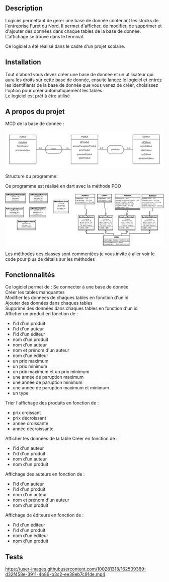 ## Description

Logiciel permettant de gerer une base de donnée contenant les stocks de l'entreprise Furet du Nord. Il permet d'afficher, de modifier, de supprimer et d'ajouter des données dans chaque tables de la base de donnée. L'affichage se trouve dans le terminal.  

Ce logiciel a été réalisé dans le cadre d'un projet scolaire.

## Installation

Tout d'abord vous devez créer une base de donnée et un utilisateur qui aura les droits sur cette base de donnée, ensuite lancez le logiciel et entrez les identifiants de la base de donnée que vous venez de créer, choisissez l'option pour créer automatiquement les tables.  
Le logiciel est prêt à être utilisé

## A propos du projet
  
MCD de la base de donnée : 

![MCD](images/mcd.png)

Structure du programme:

Ce programme est réalisé en dart avec la méthode POO  

![POO](images/poo.png)
  
Les méthodes des classes sont commentées je vous invite à aller voir le code pour plus de détails sur les méthodes
  
## Fonctionnalités

Ce logiciel permet de :
  Se connecter à une base de donnée  
  Créer les tables manquantes  
  Modifier les données de chaques tables en fonction d'un id  
  Ajouter des données dans chaques tables  
  Supprimé des données dans chaques tables en fonction d'un id  
  Afficher un produit en fonction de :  
  - l'id d'un produit
  - l'id d'un auteur
  - l'id d'un éditeur
  - nom d'un produit
  - nom d'un auteur
  - nom et prénom d'un auteur
  - nom d'un éditeur
  - un prix maximum
  - un prix minimum
  - un prix maximum et un prix minimum
  - une année de paruption maximum
  - une année de paruption minimum 
  - une année de paruption maximum et minimum 
  - un type  
  
  Trier l'affichage des produits en fonction de :  
  - prix croissant
  - prix décroissant
  - année croissante
  - année décroissante  
  
  Afficher les données de la table Creer en fonction de :    
  - l'id d'un auteur
  - l'id d'un produit
  - nom d'un auteur
  - nom d'un produit  
  
  Affichage des auteurs en fonction de :  
  - l'id d'un auteur
  - l'id d'un produit
  - nom d'un auteur
  - nom et prénom d'un auteur
  - nom d'un produit  
  
  Affichage de éditeurs en fonction de :  
  - l'id d'un éditeur
  - l'id d'un produit
  - nom d'un éditeur
  - nom d'un produit

## Tests

https://user-images.githubusercontent.com/100281318/162509369-d32f458e-3911-4b89-b3c2-ee38eb7c91de.mp4
